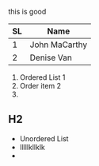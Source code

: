 this is good

<question source="abelpage1Kv4aSyw" />

|SL|Name|
| -------- | -------- |
|1|John MaCarthy|
|2|Denise Van|

1. Ordered List 1
2. Order item 2
3. 

## H2

- Unordered List
- lllllkllklk
- 

